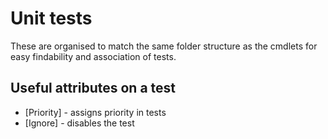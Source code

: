 ﻿# Unit tests

These are organised to match the same folder structure as the cmdlets for easy findability and association of tests.


## Useful attributes on a test

* [Priority] - assigns priority in tests
* [Ignore]  - disables the test
